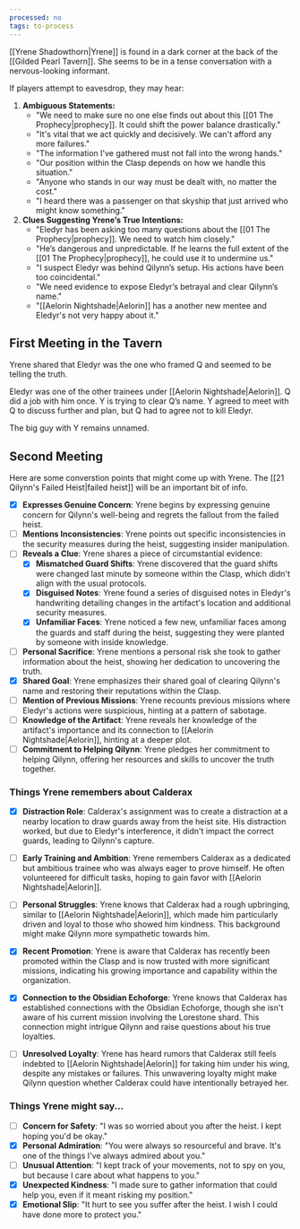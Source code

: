 ```yaml
---
processed: no
tags: to-process
---
```

[[Yrene Shadowthorn|Yrene]] is found in a dark corner at the back of the [[Gilded Pearl Tavern]]. She seems to be in a tense conversation with a nervous-looking informant.

If players attempt to eavesdrop, they may hear:

1. **Ambiguous Statements:**
	- "We need to make sure no one else finds out about this [[01 The Prophecy|prophecy]]. It could shift the power balance drastically."
	- "It's vital that we act quickly and decisively. We can't afford any more failures."
	- "The information I've gathered must not fall into the wrong hands."
	- "Our position within the Clasp depends on how we handle this situation."
	- "Anyone who stands in our way must be dealt with, no matter the cost."
	- "I heard there was a passenger on that skyship that just arrived who might know something."
1. **Clues Suggesting Yrene’s True Intentions:**
	- "Eledyr has been asking too many questions about the [[01 The Prophecy|prophecy]]. We need to watch him closely."
	- "He’s dangerous and unpredictable. If he learns the full extent of the [[01 The Prophecy|prophecy]], he could use it to undermine us."
	- "I suspect Eledyr was behind Qilynn’s setup. His actions have been too coincidental."
	- "We need evidence to expose Eledyr’s betrayal and clear Qilynn’s name."
	- "[[Aelorin Nightshade|Aelorin]] has a another new mentee and Eledyr's not very happy about it."

## First Meeting in the Tavern
Yrene shared that Eledyr was the one who framed Q and seemed to be telling the truth.

Eledyr was one of the other trainees under [[Aelorin Nightshade|Aelorin]]. Q did a job with him once. Y is trying to clear Q’s name. Y agreed to meet with Q to discuss further and plan, but Q had to agree not to kill Eledyr.

The big guy with Y remains unnamed.

## Second Meeting
Here are some converstion points that might come up with Yrene. The [[21 Qilynn's Failed Heist|failed heist]] will be an important bit of info.

- [x] **Expresses Genuine Concern**: Yrene begins by expressing genuine concern for Qilynn's well-being and regrets the fallout from the failed heist.
- [ ] **Mentions Inconsistencies**: Yrene points out specific inconsistencies in the security measures during the heist, suggesting insider manipulation.
- [ ] **Reveals a Clue**: Yrene shares a piece of circumstantial evidence:
	- [x] **Mismatched Guard Shifts**: Yrene discovered that the guard shifts were changed last minute by someone within the Clasp, which didn't align with the usual protocols.
	- [x] **Disguised Notes**: Yrene found a series of disguised notes in Eledyr's handwriting detailing changes in the artifact's location and additional security measures.
	- [x] **Unfamiliar Faces**: Yrene noticed a few new, unfamiliar faces among the guards and staff during the heist, suggesting they were planted by someone with inside knowledge.
- [ ] **Personal Sacrifice**: Yrene mentions a personal risk she took to gather information about the heist, showing her dedication to uncovering the truth.
- [x] **Shared Goal**: Yrene emphasizes their shared goal of clearing Qilynn's name and restoring their reputations within the Clasp.
- [ ] **Mention of Previous Missions**: Yrene recounts previous missions where Eledyr's actions were suspicious, hinting at a pattern of sabotage.
- [ ] **Knowledge of the Artifact**: Yrene reveals her knowledge of the artifact's importance and its connection to [[Aelorin Nightshade|Aelorin]], hinting at a deeper plot.
- [ ] **Commitment to Helping Qilynn**: Yrene pledges her commitment to helping Qilynn, offering her resources and skills to uncover the truth together.

### Things Yrene remembers about Calderax
- [x] **Distraction Role**: Calderax's assignment was to create a distraction at a nearby location to draw guards away from the heist site. His distraction worked, but due to Eledyr's interference, it didn't impact the correct guards, leading to Qilynn's capture.
- [ ] **Early Training and Ambition**: Yrene remembers Calderax as a dedicated but ambitious trainee who was always eager to prove himself. He often volunteered for difficult tasks, hoping to gain favor with [[Aelorin Nightshade|Aelorin]].
- [ ] **Personal Struggles**: Yrene knows that Calderax had a rough upbringing, similar to [[Aelorin Nightshade|Aelorin]], which made him particularly driven and loyal to those who showed him kindness. This background might make Qilynn more sympathetic towards him.
- [x] **Recent Promotion**: Yrene is aware that Calderax has recently been promoted within the Clasp and is now trusted with more significant missions, indicating his growing importance and capability within the organization.
- [x] **Connection to the Obsidian Echoforge**: Yrene knows that Calderax has established connections with the Obsidian Echoforge, though she isn't aware of his current mission involving the Lorestone shard. This connection might intrigue Qilynn and raise questions about his true loyalties.
- [ ] **Unresolved Loyalty**: Yrene has heard rumors that Calderax still feels indebted to [[Aelorin Nightshade|Aelorin]] for taking him under his wing, despite any mistakes or failures. This unwavering loyalty might make Qilynn question whether Calderax could have intentionally betrayed her.


### Things Yrene might say...
- [ ] **Concern for Safety**: "I was so worried about you after the heist. I kept hoping you'd be okay."
- [x] **Personal Admiration**: "You were always so resourceful and brave. It's one of the things I've always admired about you."
- [ ] **Unusual Attention**: "I kept track of your movements, not to spy on you, but because I care about what happens to you."
- [x] **Unexpected Kindness**: "I made sure to gather information that could help you, even if it meant risking my position."
- [x] **Emotional Slip**: "It hurt to see you suffer after the heist. I wish I could have done more to protect you."
